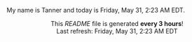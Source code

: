 My name is Tanner and today is Friday, May 31, 2:23 AM EDT.

<p align="center">This <i>README</i> file is generated <b>every 3 hours</b>!</br>Last refresh: Friday, May 31, 2:23 AM EDT<br /></p>
